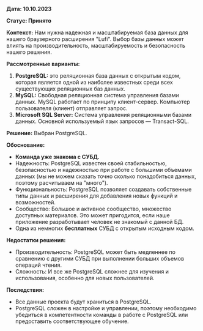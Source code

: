 **Дата: 10.10.2023** 

**Статус: Принято** 

**Контекст:**
Нам нужна надежная и масштабируемая база данных для нашего браузерного расширения "Lufi". Выбор базы данных может влиять на производительность, масштабируемость и безопасность нашего решения.

**Рассмотренные варианты:**
1. **PostgreSQL:** это реляционная база данных с открытым кодом, которая является одной из наиболее известных среди всех существующих реляционных баз данных.
2. **MySQL:** Свободная реляционная система управления базами данных. MySQL работает по принципу клиент-сервер. Компьютер пользователя (клиент) отправляет запрос.
3. **Microsoft SQL Server:** Система управления реляционными базами данных. Основной используемый язык запросов — Transact-SQL.

**Решение:** Выбран PostgreSQL.

**Обоснование:**
- **Команда уже знакома с СУБД.**
- Надежность: PostgreSQL известен своей стабильностью, безопасностью и надежностью при работе с большими объемами данных (мы не можем сказать точно сколько понадобиться данных, поэтому расчитываем на "много"). 
- Функциональность: PostgreSQL позволяет создавать собственные типы данных и расширения для добавления новых функций и возможностей.
- Сообщество: Большое и активное сообщество, множество доступных материалов. Это может пригодится, если наше приложение разработывает человек не знакомый с данной БД. 
- Одна из немногих **бесплатных** СУБД с открытым исходным кодом.

**Недостатки решения:**
- Производительность: PostgreSQL может быть медленнее по сравнению с другими СУБД при выполнении больших объемов операций чтения.
- Сложность: И все же PostgreSQL сложнее для изучения и использования, особенно для новых пользователей.

**Последствия:**
- Все данные проекта будут храниться в PostgreSQL.
- PostgreSQL сложен в настройке и управлении, поэтому необходимо убедиться в компетентности команды в работе с PostgreSQL или предоставить соответствующее обучение.
 
